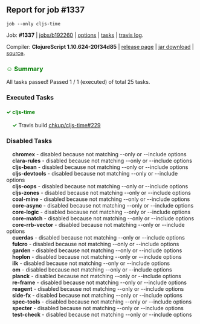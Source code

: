 ## Report for job #1337
```
job --only cljs-time
```


Job: **#1337** | [jobs/b192260](https://github.com/cljs-oss/canary/commit/b192260ee708cc4a3ffdaf3f85b4935f627e1fbb) | [options](options.edn) | [tasks](tasks.edn) | [travis log](https://travis-ci.org/cljs-oss/canary/builds/667775983).

Compiler: **ClojureScript 1.10.624-20f34d85** | [release page](https://github.com/cljs-oss/canary/releases/tag/r1.10.624-20f34d85) | [jar download](https://github.com/cljs-oss/canary/releases/download/r1.10.624-20f34d85/clojurescript-1.10.624-20f34d85.jar) | [source](https://github.com/clojure/clojurescript/commit/20f34d8533f1fd324b0c34da96f49ac0a5574d5b).

### <b style='color:green'>☺ Summary</b>

All tasks passed! Passed 1 / 1 (executed) of total 25 tasks.

### Executed Tasks

#### <b style='color:green'>&#x2713; cljs-time</b>
&nbsp;&nbsp;&nbsp;&nbsp;<b style='color:green'>&#x2713;</b> Travis build [chkup/cljs-time#229](https://travis-ci.org/chkup/cljs-time/builds/667777359)<br>

### Disabled Tasks

&nbsp;&nbsp;&nbsp;&nbsp;**chromex** - disabled because not matching --only or --include options<br>
&nbsp;&nbsp;&nbsp;&nbsp;**clara-rules** - disabled because not matching --only or --include options<br>
&nbsp;&nbsp;&nbsp;&nbsp;**cljs-bean** - disabled because not matching --only or --include options<br>
&nbsp;&nbsp;&nbsp;&nbsp;**cljs-devtools** - disabled because not matching --only or --include options<br>
&nbsp;&nbsp;&nbsp;&nbsp;**cljs-oops** - disabled because not matching --only or --include options<br>
&nbsp;&nbsp;&nbsp;&nbsp;**cljs-zones** - disabled because not matching --only or --include options<br>
&nbsp;&nbsp;&nbsp;&nbsp;**coal-mine** - disabled because not matching --only or --include options<br>
&nbsp;&nbsp;&nbsp;&nbsp;**core-async** - disabled because not matching --only or --include options<br>
&nbsp;&nbsp;&nbsp;&nbsp;**core-logic** - disabled because not matching --only or --include options<br>
&nbsp;&nbsp;&nbsp;&nbsp;**core-match** - disabled because not matching --only or --include options<br>
&nbsp;&nbsp;&nbsp;&nbsp;**core-rrb-vector** - disabled because not matching --only or --include options<br>
&nbsp;&nbsp;&nbsp;&nbsp;**cuerdas** - disabled because not matching --only or --include options<br>
&nbsp;&nbsp;&nbsp;&nbsp;**fulcro** - disabled because not matching --only or --include options<br>
&nbsp;&nbsp;&nbsp;&nbsp;**garden** - disabled because not matching --only or --include options<br>
&nbsp;&nbsp;&nbsp;&nbsp;**hoplon** - disabled because not matching --only or --include options<br>
&nbsp;&nbsp;&nbsp;&nbsp;**ilk** - disabled because not matching --only or --include options<br>
&nbsp;&nbsp;&nbsp;&nbsp;**om** - disabled because not matching --only or --include options<br>
&nbsp;&nbsp;&nbsp;&nbsp;**planck** - disabled because not matching --only or --include options<br>
&nbsp;&nbsp;&nbsp;&nbsp;**re-frame** - disabled because not matching --only or --include options<br>
&nbsp;&nbsp;&nbsp;&nbsp;**reagent** - disabled because not matching --only or --include options<br>
&nbsp;&nbsp;&nbsp;&nbsp;**side-fx** - disabled because not matching --only or --include options<br>
&nbsp;&nbsp;&nbsp;&nbsp;**spec-tools** - disabled because not matching --only or --include options<br>
&nbsp;&nbsp;&nbsp;&nbsp;**specter** - disabled because not matching --only or --include options<br>
&nbsp;&nbsp;&nbsp;&nbsp;**test-check** - disabled because not matching --only or --include options<br>